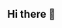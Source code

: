 ## Hi there 👋

<!--
**Casper-73/Casper-73** is a ✨ _special_ ✨ repository because its `README.md` (this file) appears on your GitHub profile.

Here are some ideas to get you started:

- 🔭 I’m currently working on a bunch of unfinished things that will never be finished
- 🌱 I’m currently learning not enough aparently because I'm always finding more stuff.
- 👯 I’m looking to collaborate on ...
- 🤔 I’m looking for help with this is a loaded question.
- 😄 Pronouns: he?
- ⚡ Fun fact: I am in need of sleep rn.
-->
